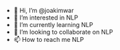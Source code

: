 - 👋 Hi, I’m @joakimwar
- 👀 I’m interested in NLP
- 🌱 I’m currently learning NLP
- 💞️ I’m looking to collaborate on NLP
- 📫 How to reach me NLP

<!---
joakimwar/joakimwar is a ✨ special ✨ repository because its `README.md` (this file) appears on your GitHub profile.
You can click the Preview link to take a look at your changes.
--->
